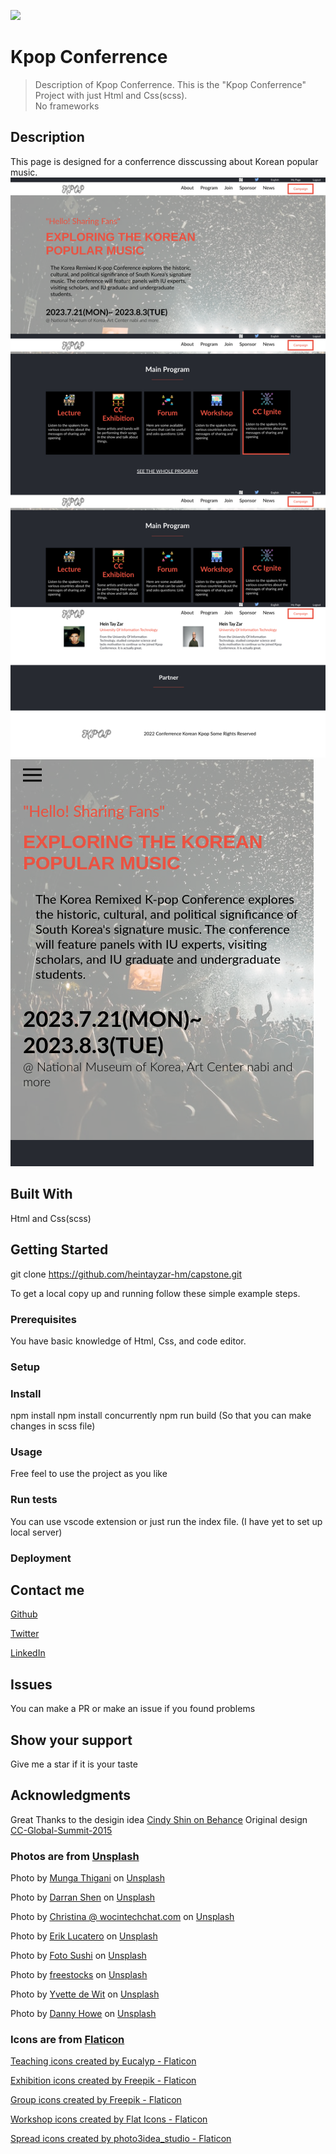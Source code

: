 ![](https://img.shields.io/badge/Microverse-blueviolet)

# Kpop Conferrence

> Description of Kpop Conferrence.
This is the "Kpop Conferrence" Project with just Html and Css(scss). <br>
No frameworks

## Description
This page is designed for a conferrence disscussing about Korean popular music.
![screenshot](./github_photos/deskstop_full.png)
![screenshot](./github_photos/phone.png)


## Built With

Html and Css(scss)


## Getting Started

git clone https://github.com/heintayzar-hm/capstone.git


To get a local copy up and running follow these simple example steps.

### Prerequisites
You have basic knowledge of Html, Css, and code editor.
### Setup

### Install
npm install
npm install concurrently
npm run build (So that you can make changes in scss file)
### Usage
Free feel to use the project as you like


### Run tests
You can use vscode extension or just run the index file. (I have yet to set up local server)



### Deployment

## Contact me

<a href="https://github.com/heintayzar-hm/">Github</a>

<a href="https://twitter.com/heintayzarhm">Twitter</a>

<a href="https://www.linkedin.com/in/hein-tay-zar/">LinkedIn</a>

## Issues
You can make a PR or make an issue if you found problems

## Show your support
Give me a star if it is your taste


## Acknowledgments

Great Thanks to the desigin idea <a href="https://www.behance.net/adagio07">Cindy Shin on Behance</a>
Original design <a href="https://www.behance.net/gallery/29845175/CC-Global-Summit-2015">CC-Global-Summit-2015</a> 

<h3>Photos are from <a href="https://unsplash.com/s/photos/korean-people?utm_source=unsplash&utm_medium=referral&utm_content=creditCopyText">Unsplash</a></h3>
Photo by <a href="https://unsplash.com/@munga_thigani?utm_source=unsplash&utm_medium=referral&utm_content=creditCopyText">Munga Thigani</a> on <a href="https://unsplash.com/s/photos/korean-people?utm_source=unsplash&utm_medium=referral&utm_content=creditCopyText">Unsplash</a>
  

Photo by <a href="https://unsplash.com/es/@darranshen?utm_source=unsplash&utm_medium=referral&utm_content=creditCopyText">Darran Shen</a> on <a href="https://unsplash.com/s/photos/korean-people?utm_source=unsplash&utm_medium=referral&utm_content=creditCopyText">Unsplash</a>


Photo by <a href="https://unsplash.com/@wocintechchat?utm_source=unsplash&utm_medium=referral&utm_content=creditCopyText">Christina @ wocintechchat.com</a> on <a href="https://unsplash.com/s/photos/korean-people?utm_source=unsplash&utm_medium=referral&utm_content=creditCopyText">Unsplash</a>
  

Photo by <a href="https://unsplash.com/@erik_lucatero?utm_source=unsplash&utm_medium=referral&utm_content=creditCopyText">Erik  Lucatero</a> on <a href="https://unsplash.com/s/photos/korean-people?utm_source=unsplash&utm_medium=referral&utm_content=creditCopyText">Unsplash</a>
  
Photo by <a href="https://unsplash.com/@fotosushi?utm_source=unsplash&utm_medium=referral&utm_content=creditCopyText">Foto Sushi</a> on <a href="https://unsplash.com/s/photos/korean-people?utm_source=unsplash&utm_medium=referral&utm_content=creditCopyText">Unsplash</a>
  
Photo by <a href="https://unsplash.com/ja/@freestocks?utm_source=unsplash&utm_medium=referral&utm_content=creditCopyText">freestocks</a> on <a href="https://unsplash.com/s/photos/korean-people?utm_source=unsplash&utm_medium=referral&utm_content=creditCopyText">Unsplash</a>
  
Photo by <a href="https://unsplash.com/@yvettedewit?utm_source=unsplash&utm_medium=referral&utm_content=creditCopyText">Yvette de Wit</a> on <a href="https://unsplash.com/s/photos/concert?utm_source=unsplash&utm_medium=referral&utm_content=creditCopyText">Unsplash</a>
  
Photo by <a href="https://unsplash.com/@dannyhowe?utm_source=unsplash&utm_medium=referral&utm_content=creditCopyText">Danny Howe</a> on <a href="https://unsplash.com/s/photos/concert?utm_source=unsplash&utm_medium=referral&utm_content=creditCopyText">Unsplash</a>
  

<h3>Icons are from <a href="https://www.flaticon.com/free-icons/">Flaticon</a></h3>
<a href="https://www.flaticon.com/free-icons/teaching" title="teaching icons">Teaching icons created by Eucalyp - Flaticon</a>

<a href="https://www.flaticon.com/free-icons/exhibition" title="exhibition icons">Exhibition icons created by Freepik - Flaticon</a>

<a href="https://www.flaticon.com/free-icons/group" title="group icons">Group icons created by Freepik - Flaticon</a>

<a href="https://www.flaticon.com/free-icons/workshop" title="workshop icons">Workshop icons created by Flat Icons - Flaticon</a>

<a href="https://www.flaticon.com/free-icons/spread" title="spread icons">Spread icons created by photo3idea_studio - Flaticon</a>
